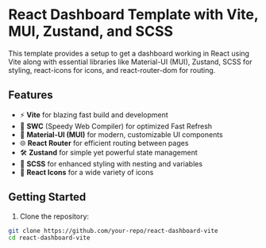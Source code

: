 # React Dashboard Template with Vite, MUI, Zustand, and SCSS

This template provides a setup to get a dashboard working in React using Vite along with essential libraries like Material-UI (MUI), Zustand, SCSS for styling, react-icons for icons, and react-router-dom for routing.

## Features

- ⚡️ **Vite** for blazing fast build and development
- 🚀 **SWC** (Speedy Web Compiler) for optimized Fast Refresh
- 🎨 **Material-UI (MUI)** for modern, customizable UI components
- 🌐 **React Router** for efficient routing between pages
- 🛠 **Zustand** for simple yet powerful state management
- 💅 **SCSS** for enhanced styling with nesting and variables
- 🌟 **React Icons** for a wide variety of icons

## Getting Started

1. Clone the repository:

```bash
git clone https://github.com/your-repo/react-dashboard-vite
cd react-dashboard-vite
